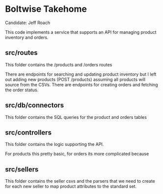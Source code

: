 # Boltwise Takehome

Candidate: Jeff Roach

This code implements a service that supports an API for managing product inventory and orders.  

## src/routes
This folder contains the /products and /orders routes 

There are endpoints for searching and updating product inventory but I left out adding new products (POST /products) assuming all products will source from the CSVs. 
There are endpoints for creating orders and fetching the order status.  

## src/db/connectors
This folder contains the SQL queries for the product and orders tables

## src/controllers
This folder contains the logic supporting the API.

For products this pretty basic, for orders its more complicated because 

## src/sellers
This folder contains the seller csvs and the parsers that we need to create for each new seller to map product attributes to the standard set.  


